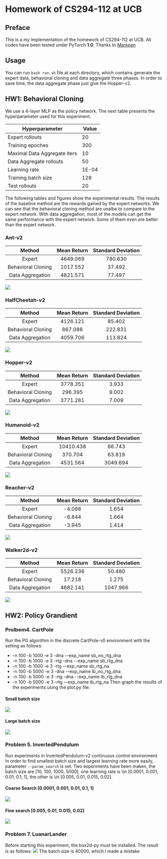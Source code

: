 # Homework of CS294-112 at UCB

## Preface

This is a my implementation of the homework of CS294-112 at UCB. All codes have been tested under PyTorch **1.0**.
Thanks to [Markpen](https://github.com/PengZhenghao/CS294-Homework)

## Usage

You can run `bash run.sh` file at each directory, which contains generate the expert data, behavioral cloning and data aggregate three phases. 
In order to save time, the data aggregate phase just give the Hopper-v2.

## HW1: Behavioral Cloning

We use a 4-layer MLP as the policy network. The next table presents the hyperparameter used for this experiment.

| Hyperparameter       | Value |
|----------------------|-------|
| Expert rollouts  | 20    |
| Training epoches | 300    |
| Maximal Data Aggregate iters | 10 |
| Data Aggregate rollouts | 50 |
| Learning rate        | 1E-04 |
| Training batch size  | 128    |
| Test rollouts          | 20     |

The following tables and figures show the experimental results. The results of the baseline method are the rewards gained by the expert networks. We can see that the behavioral cloning method are unalbe to compare to the expert network. With data aggregation, most of the models can get the same performance with the expert network. Some of them even are better than the expert network. 

### Ant-v2 

| Method             | Mean Return | Standard Deviation |
|:--------------------:|:-------------:|:--------------------:|
| Expert           |  4649.069    | 780.630           |
| Behavioral Cloning |  1017.552    |  37.492            |
| Data Aggregation  | 4821.571 | 77.497 |

![](fig/ant.png)

### HalfCheetah-v2
| Method             | Mean Return | Standard Deviation |
|:--------------------:|:-------------:|:--------------------:|
| Expert           | 4126.121    | 85.402             |
| Behavioral Cloning | 867.088     | 222.831            |
| Data Aggregation  | 4059.706 | 113.824 |

![](fig/halfcheet.png)

### Hopper-v2
| Method             | Mean Return | Standard Deviation |
|:--------------------:|:-------------:|:--------------------:|
| Expert           | 3778.351    | 3.933              |
| Behavioral Cloning | 296.395     | 9.002              |
| Data Aggregation  | 3771.281 | 7.009 |

![](fig/hopper.png)

### Humanoid-v2
| Method             | Mean Return | Standard Deviation |
|:--------------------:|:-------------:|:--------------------:|
| Expert           | 10410.438   | 66.743            |
| Behavioral Cloning | 370.704     | 63.819             |
| Data Aggregation  | 4531.564 | 3049.694 |

![](fig/humanoid.png)


### Reacher-v2
| Method             | Mean Return | Standard Deviation |
|:--------------------:|:-------------:|:--------------------:|
| Expert           | -4.088      | 1.654              |
| Behavioral Cloning | -6.844     | 1.664              |
| Data Aggregation  | -3.945 | 1.414 |

![](fig/reacher.png)

### Walker2d-v2
| Method             | Mean Return | Standard Deviation |
|:--------------------:|:-------------:|:--------------------:|
| Expert           | 5526.236    | 50.480             |
| Behavioral Cloning | 17.218     | 1.275              |
| Data Aggregation  | 4682.141 | 1047.966 |

![](fig/walker.png)

## HW2: Policy Grandient

### Prolbem4. CartPole 
Run the PG algorithm in the discrete CartPole-v0 environment with the setting as follows:
* -n 100 -b 1000 -e 3 -dna --exp_name sb_no_rtg_dna
* -n 100 -b 1000 -e 3 -rtg -dna --exp_name sb_rtg_dna
* -n 100 -b 1000 -e 3 -rtg --exp_name sb_rtg_na
* -n 100 -b 5000 -e 3 -dna --exp_name lb_no_rtg_dna
* -n 100 -b 5000 -e 3 -rtg -dna --exp_name lb_rtg_dna
* -n 100 -b 5000 -e 3 -rtg --exp_name lb_rtg_na
Then graph the results of the experiments using the plot.py file. 
#### Small batch size
![](fig/pg_sb.png)
#### Large batch size
![](fig/pg_lb.png)

### Problem 5. InvertedPendulum
Run experiments in InvertedPendulum-v2 continuous control environment. In order to find smallest batch size and largest learning rate more easily, parameter `--param_search` is set. Two experiments have been maken, the batch size are [10, 100, 1000, 5000], one learning rate is \in [0.0001, 0.001, 0.01, 0.1, 1], the other is \in [0.005, 0.01, 0.015, 0.02]. 
#### Coarse Search [0.0001, 0.001, 0.01, 0.1, 1]
![](fig/br_search_coarse.png)
#### Fine search [0.005, 0.01, 0.015, 0.02]
![](fig/br_search_fine.png)

### Problem 7. LuanarLander
Before starting this experiment, the box2d-py must be installed. The result is as follows:
![](fig/ll_baseline.png)
The batch size is 40000, which I made a mistake




